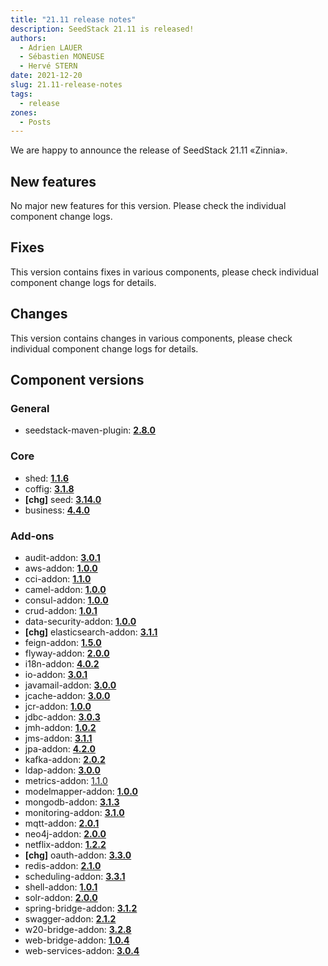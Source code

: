 ```yaml
---
title: "21.11 release notes"
description: SeedStack 21.11 is released!
authors: 
  - Adrien LAUER
  - Sébastien MONEUSE
  - Hervé STERN
date: 2021-12-20
slug: 21.11-release-notes 
tags:
  - release
zones:
  - Posts
---
```


We are happy to announce the release of SeedStack 21.11 «Zinnia».<!--more-->

## New features

No major new features for this version. Please check the individual component change logs.

## Fixes

This version contains fixes in various components, please check individual component change logs for details.

## Changes

This version contains changes in various components, please check individual component change logs for details.

## Component versions

### General

* seedstack-maven-plugin: **[2.8.0](https://github.com/seedstack/seedstack-maven-plugin/releases/tag/v2.8.0)**

### Core

* shed: **[1.1.6](https://github.com/seedstack/shed/releases/tag/v1.1.6)**
* coffig: **[3.1.8](https://github.com/seedstack/coffig/releases/tag/v3.1.8)**
* **[chg]** seed: **[3.14.0](https://github.com/seedstack/seed/releases/tag/v3.14.0)**
* business: **[4.4.0](https://github.com/seedstack/business/releases/tag/v4.4.0)**

### Add-ons

* audit-addon: **[3.0.1](https://github.com/seedstack/audit-addon/releases/tag/v3.0.1)**
* aws-addon: **[1.0.0](https://github.com/seedstack/aws-addon/releases/tag/v1.0.0)**
* cci-addon: **[1.1.0](https://github.com/seedstack/cci-addon/releases/tag/v1.1.0)**
* camel-addon: **[1.0.0](https://github.com/seedstack/camel-addon/releases/tag/v1.0.0)**
* consul-addon: **[1.0.0](https://github.com/seedstack/consul-addon/releases/tag/v1.0.0)**
* crud-addon: **[1.0.1](https://github.com/seedstack/crud-addon/releases/tag/v1.0.1)**
* data-security-addon: **[1.0.0](https://github.com/seedstack/data-security-addon/releases/tag/v1.0.0)**
* **[chg]** elasticsearch-addon: **[3.1.1](https://github.com/seedstack/elasticsearch-addon/releases/tag/v3.1.1)**
* feign-addon: **[1.5.0](https://github.com/seedstack/feign-addon/releases/tag/v1.5.0)**
* flyway-addon: **[2.0.0](https://github.com/seedstack/flyway-addon/releases/tag/v2.0.0)**
* i18n-addon: **[4.0.2](https://github.com/seedstack/i18n-addon/releases/tag/v4.0.2)**
* io-addon: **[3.0.1](https://github.com/seedstack/io-addon/releases/tag/v3.0.1)**
* javamail-addon: **[3.0.0](https://github.com/seedstack/javamail-addon/releases/tag/v3.0.0)**
* jcache-addon: **[3.0.0](https://github.com/seedstack/jcache-addon/releases/tag/v3.0.0)**
* jcr-addon: **[1.0.0](https://github.com/seedstack/jcr-addon/releases/tag/v1.0.0)**
* jdbc-addon: **[3.0.3](https://github.com/seedstack/jdbc-addon/releases/tag/v3.0.3)**
* jmh-addon: **[1.0.2](https://github.com/seedstack/jmh-addon/releases/tag/v1.0.2)**
* jms-addon: **[3.1.1](https://github.com/seedstack/jms-addon/releases/tag/v3.1.1)**
* jpa-addon: **[4.2.0](https://github.com/seedstack/jpa-addon/releases/tag/v4.2.0)**
* kafka-addon: **[2.0.2](https://github.com/seedstack/kafka-addon/releases/tag/v2.0.2)**
* ldap-addon: **[3.0.0](https://github.com/seedstack/ldap-addon/releases/tag/v3.0.0)**
* metrics-addon: [1.1.0](https://github.com/seedstack/metrics-addon/releases/tag/v1.1.0)
* modelmapper-addon: **[1.0.0](https://github.com/seedstack/modelmapper-addon/releases/tag/v1.0.0)**
* mongodb-addon: **[3.1.3](https://github.com/seedstack/mongodb-addon/releases/tag/v3.1.3)**
* monitoring-addon: **[3.1.0](https://github.com/seedstack/monitoring-addon/releases/tag/v3.1.0)**
* mqtt-addon: **[2.0.1](https://github.com/seedstack/mqtt-addon/releases/tag/v2.0.1)**
* neo4j-addon: **[2.0.0](https://github.com/seedstack/neo4j-addon/releases/tag/v2.0.0)**
* netflix-addon: **[1.2.2](https://github.com/seedstack/netflix-addon/releases/tag/v1.2.2)**
* **[chg]** oauth-addon: **[3.3.0](https://github.com/seedstack/oauth-addon/releases/tag/v3.3.0)**
* redis-addon: **[2.1.0](https://github.com/seedstack/redis-addon/releases/tag/v2.1.0)**
* scheduling-addon: **[3.3.1](https://github.com/seedstack/scheduling-addon/releases/tag/v3.3.1)**
* shell-addon: **[1.0.1](https://github.com/seedstack/shell-addon/releases/tag/v1.0.1)**
* solr-addon: **[2.0.0](https://github.com/seedstack/solr-addon/releases/tag/v2.0.0)**
* spring-bridge-addon: **[3.1.2](https://github.com/seedstack/spring-bridge-addon/releases/tag/v3.1.2)**
* swagger-addon: **[2.1.2](https://github.com/seedstack/swagger-addon/releases/tag/v2.1.2)**
* w20-bridge-addon: **[3.2.8](https://github.com/seedstack/w20-bridge-addon/releases/tag/v3.2.8)**
* web-bridge-addon: **[1.0.4](https://github.com/seedstack/web-bridge-addon/releases/tag/v1.0.4)**
* web-services-addon: **[3.0.4](https://github.com/seedstack/web-services-addon/releases/tag/v3.0.4)**
